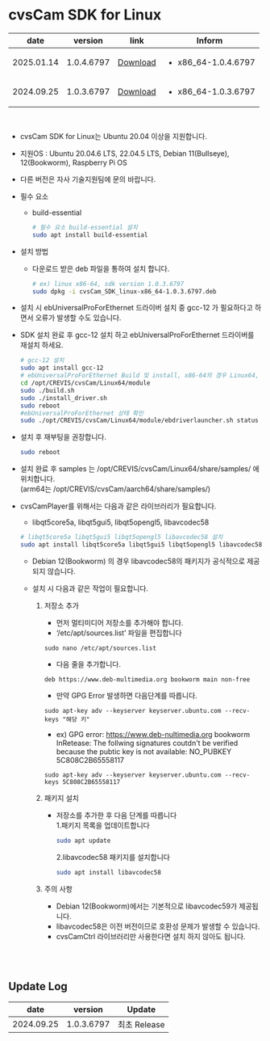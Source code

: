 # cvsCam SDK for Linux
| date | version | link | Inform |
|------|---------|------|--------|
| 2025.01.14 | 1.0.4.6797 | [Download](https://github.com/CREVIS/Camera/raw/refs/heads/master/cvsCam/Linux/Files/cvsCam_SDK_linux-x86_64-1.0.4.6797.deb)| <ul><li>x86_64-1.0.4.6797<br/></li> |
| 2024.09.25 | 1.0.3.6797 | [Download](https://github.com/CREVIS/Camera/raw/refs/heads/master/cvsCam/Linux/Files/cvsCam_SDK_linux-x86_64-1.0.3.6797.deb)| <ul><li>x86_64-1.0.3.6797<br/></li> |


<br>

- cvsCam SDK for Linux는 Ubuntu 20.04 이상을 지원합니다.
- 지원OS : Ubuntu 20.04.6 LTS, 22.04.5 LTS, Debian 11(Bullseye), 12(Bookworm), Raspberry Pi OS
- 다른 버전은 자사 기술지원팀에 문의 바랍니다.

- 필수 요소
    - build-essential
        
        ```bash
        # 필수 요소 build-essential 설치
        sudo apt install build-essential
        ```

- 설치 방법
    - 다운로드 받은 deb 파일을 통하여 설치 합니다.
        
        ```bash
        # ex) linux x86-64, sdk version 1.0.3.6797
        sudo dpkg -i cvsCam_SDK_linux-x86_64-1.0.3.6797.deb
        ```

- 설치 시 ebUniversalProForEthernet 드라이버 설치 중  gcc-12 가 필요하다고 하면서 오류가 발생할 수도 있습니다.
- SDK 설치 완료 후 gcc-12 설치 하고 ebUniversalProForEthernet 드라이버를 재설치 하세요.
    
    ```bash
    # gcc-12 설치
    sudo apt install gcc-12
    # ebUniversalProForEthernet Build 및 install, x86-64의 경우 Linux64, arm64의 경우 aarch64
    cd /opt/CREVIS/cvsCam/Linux64/module
    sudo ./build.sh
    sudo ./install_driver.sh
    sudo reboot
    #ebUniversalProForEthernet 상태 확인
    sudo ./opt/CREVIS/cvsCam/Linux64/module/ebdriverlauncher.sh status
    ```
    
- 설치 후 재부팅을 권장합니다.
    
    ```bash
    sudo reboot
    ```

- 설치 완료 후 samples 는 /opt/CREVIS/cvsCam/Linux64/share/samples/ 에 위치합니다.
  <br>(arm64는 /opt/CREVIS/cvsCam/aarch64/share/samples/)
- cvsCamPlayer를 위해서는 다음과 같은 라이브러리가 필요합니다.
    - libqt5core5a, libqt5gui5, libqt5opengl5, libavcodec58
    
    ```bash
    # libqt5core5a libqt5gui5 libqt5opengl5 libavcodec58 설치
    sudo apt install libqt5core5a libqt5gui5 libqt5opengl5 libavcodec58
    ```
    
    - Debian 12(Bookworm) 의 경우 libavcodec58의 패키지가 공식적으로 제공되지 않습니다.
      
    - 설치 시 다음과 같은 작업이 필요합니다.
      
         1. 저장소 추가      
            - 먼저 멀티미디어 저장소를 추가해야 합니다.      
            - ‘/etc/apt/sources.list’ 파일을 편집합니다            
            ```
            sudo nano /etc/apt/sources.list
            ```

            - 다음 줄을 추가합니다.               
            ```
            deb https://www.deb-multimedia.org bookworm main non-free
            ```
 
            - 만약 GPG Error 발생하면 다음단계를 따릅니다.             
            ```
            sudo apt-key adv --keyserver keyserver.ubuntu.com --recv-keys "해당 키"
            ```

            - ex) GPG error: https://www.deb-nultimedia.org bookworm InRetease: The follwing signatures coutdn't be verified because the pubtic key is not available: NO_PUBKEY 5C808C2B65558117
            ```
            sudo apt-key adv --keyserver keyserver.ubuntu.com --recv-keys 5C808C2B65558117
            ```
                
         3. 패키지 설치 
            - 저장소를 추가한 후 다음 단계를 따릅니다               
                1.패키지 목록을 업데이트합니다
                ```bash
                sudo apt update
                ```
                2.libavcodec58 패키지를 설치합니다
                ```bash
                sudo apt install libavcodec58
                ```

         4. 주의 사항
            - Debian 12(Bookworm)에서는 기본적으로 libavcodec59가 제공됩니다.
            - libavcodec58은 이전 버전이므로 호환성 문제가 발생할 수 있습니다.
            - cvsCamCtrl 라이브러리만 사용한다면 설치 하지 않아도 됩니다.
        
<br><br>

## Update Log
| date | version | Update |
|------|---------|--------|
| 2024.09.25 | 1.0.3.6797 | 최초 Release |

<br>
